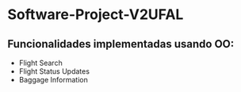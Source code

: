# Software-Project-V2UFAL

## Funcionalidades implementadas usando OO:
<ul>
  <li>Flight Search</li>
  <li>Flight Status Updates</li>
  <li>Baggage Information</li>
</ul>
